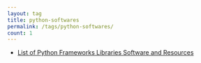 ```yaml
---
layout: tag
title: python-softwares
permalink: /tags/python-softwares/
count: 1
---
```


- [List of Python Frameworks Libraries Software and Resources](https://samirpaulb.github.io/blog-jekyll/posts/list-of-python-frameworks-libraries-software-and-resources/)
